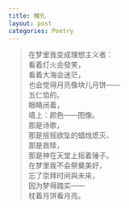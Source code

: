 ```yaml
---
title: 瞳孔
layout: post
categories: Poetry
---
```

>在梦里我变成理想主义者：<br>看着灯火会發笑，<br>看着大海会迷茫，<br>也会觉得月亮像块儿月饼——<br>五仁馅的。<br>眼睛闭着，<br>墙上：颜色——图像。<br>那是诗歌，<br>那是摇摇欲坠的蜡烛熄灭、<br>那是救赎，<br>那是神在天堂上摇着锤子。<br>在梦里我不会祭奠美好，<br>忘了崇拜时间與未来，<br>因为梦得踏实——<br>枕着月饼看月亮。